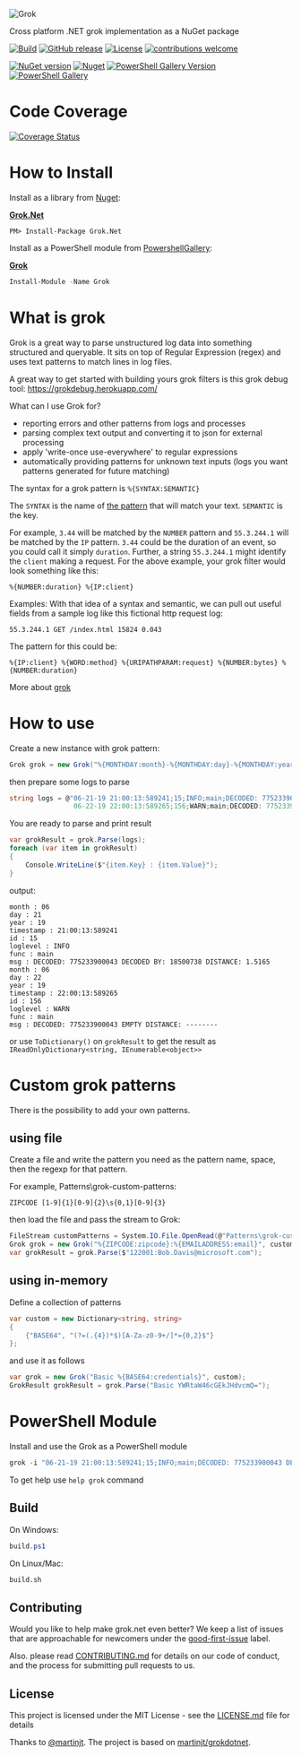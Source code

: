 ![Grok](https://github.com/Marusyk/grok.net/raw/main/Grok.png)

Cross platform .NET grok implementation as a NuGet package

[![Build](https://github.com/Marusyk/grok.net/actions/workflows/builds.yml/badge.svg?branch=main)](https://github.com/Marusyk/grok.net/actions/workflows/builds.yml)
[![GitHub release](https://badge.fury.io/gh/Marusyk%2Fgrok.net.svg)](https://github.com/Marusyk/grok.net/releases/tag/v1.1.0)
[![License](https://img.shields.io/badge/license-MIT-blue.svg)](https://github.com/Marusyk/grok.net/blob/main/LICENSE)
[![contributions welcome](https://img.shields.io/badge/contributions-welcome-brightgreen.svg?style=flat)](https://github.com/Marusyk/grok.net/blob/main/CONTRIBUTING.md)

[![NuGet version](https://badge.fury.io/nu/grok.net.svg)](https://badge.fury.io/nu/grok.net)
[![Nuget](https://img.shields.io/nuget/dt/grok.net.svg)](https://www.nuget.org/packages/Grok.Net)
[![PowerShell Gallery Version](https://img.shields.io/powershellgallery/v/Grok)](https://www.powershellgallery.com/packages/Grok)
[![PowerShell Gallery](https://img.shields.io/powershellgallery/dt/Grok)](https://www.powershellgallery.com/packages/Grok)

# Code Coverage

[![Coverage Status](https://coveralls.io/repos/github/Marusyk/grok.net/badge.svg?branch=main)](https://coveralls.io/github/Marusyk/grok.net?branch=main)

# How to Install

Install as a library from [Nuget](http://nuget.org):

**[Grok.Net](https://www.nuget.org/packages/Grok.Net)**

    PM> Install-Package Grok.Net

Install as a PowerShell module from [PowershellGallery](https://www.powershellgallery.com):

**[Grok](https://www.powershellgallery.com/packages/Grok)**

```powershell
Install-Module -Name Grok
```

# What is grok

Grok is a great way to parse unstructured log data into something structured and queryable. It sits on top of Regular Expression (regex) and uses text patterns to match lines in log files.

A great way to get started with building yours grok filters is this grok debug tool: <https://grokdebug.herokuapp.com/>

What can I use Grok for?

- reporting errors and other patterns from logs and processes
- parsing complex text output and converting it to json for external processing
- apply 'write-once use-everywhere' to regular expressions
- automatically providing patterns for unknown text inputs (logs you want patterns generated for future matching)

The syntax for a grok pattern is `%{SYNTAX:SEMANTIC}`

The `SYNTAX` is the name of [the pattern](https://raw.githubusercontent.com/logstash-plugins/logstash-patterns-core/main/patterns/grok-patterns) that will match your text. `SEMANTIC` is the key.

For example, `3.44` will be matched by the `NUMBER` pattern and `55.3.244.1` will be matched by the `IP` pattern. `3.44` could be the duration of an event, so you could call it simply `duration`. Further, a string `55.3.244.1` might identify the `client` making a request.
For the above example, your grok filter would look something like this:

```text
%{NUMBER:duration} %{IP:client}
```

Examples: With that idea of a syntax and semantic, we can pull out useful fields from a sample log like this fictional http request log:

```text
55.3.244.1 GET /index.html 15824 0.043
```

The pattern for this could be:

```text
%{IP:client} %{WORD:method} %{URIPATHPARAM:request} %{NUMBER:bytes} %{NUMBER:duration}
```

More about [grok](https://www.elastic.co/guide/en/logstash/current/plugins-filters-grok.html)

# How to use

Create a new instance with grok pattern:

```csharp
Grok grok = new Grok("%{MONTHDAY:month}-%{MONTHDAY:day}-%{MONTHDAY:year} %{TIME:timestamp};%{WORD:id};%{LOGLEVEL:loglevel};%{WORD:func};%{GREEDYDATA:msg}");
```

then prepare some logs to parse

```csharp
string logs = @"06-21-19 21:00:13:589241;15;INFO;main;DECODED: 775233900043 DECODED BY: 18500738 DISTANCE: 1.5165
                06-22-19 22:00:13:589265;156;WARN;main;DECODED: 775233900043 EMPTY DISTANCE: --------";
```

You are ready to parse and print result

```csharp
var grokResult = grok.Parse(logs);
foreach (var item in grokResult)
{
    Console.WriteLine($"{item.Key} : {item.Value}");
}
```

output:

```text
month : 06
day : 21
year : 19
timestamp : 21:00:13:589241
id : 15
loglevel : INFO
func : main
msg : DECODED: 775233900043 DECODED BY: 18500738 DISTANCE: 1.5165
month : 06
day : 22
year : 19
timestamp : 22:00:13:589265
id : 156
loglevel : WARN
func : main
msg : DECODED: 775233900043 EMPTY DISTANCE: --------
```
or use `ToDictionary()` on `grokResult` to get the result as `IReadOnlyDictionary<string, IEnumerable<object>>`

# Custom grok patterns

There is the possibility to add your own patterns.

## using file

Create a file and write the pattern you need as the pattern name, space, then the regexp for that pattern.

For example, Patterns\grok-custom-patterns:

```text
ZIPCODE [1-9]{1}[0-9]{2}\s{0,1}[0-9]{3}
```

then load the file and pass the stream to Grok:

```csharp
FileStream customPatterns = System.IO.File.OpenRead(@"Patterns\grok-custom-patterns");
Grok grok = new Grok("%{ZIPCODE:zipcode}:%{EMAILADDRESS:email}", customPatterns);
var grokResult = grok.Parse($"122001:Bob.Davis@microsoft.com");
```

## using in-memory

Define a collection of patterns

```csharp
var custom = new Dictionary<string, string>
{
    {"BASE64", "(?=(.{4})*$)[A-Za-z0-9+/]*={0,2}$"}
};
```

and use it as follows

```csharp
var grok = new Grok("Basic %{BASE64:credentials}", custom);
GrokResult grokResult = grok.Parse("Basic YWRtaW46cGEkJHdvcmQ=");
```

# PowerShell Module

Install and use the Grok as a PowerShell module

```powershell
grok -i "06-21-19 21:00:13:589241;15;INFO;main;DECODED: 775233900043 DECODED BY: 18500738 DISTANCE: 1.5165" -g "%{MONTHDAY:month}-%{MONTHDAY:day}-%{MONTHDAY:year} %{TIME:timestamp};%{WORD:id};%{LOGLEVEL:loglevel};%{WORD:func};%{GREEDYDATA:msg}"
```
To get help use `help grok` command

## Build

On Windows:
```powershell
build.ps1
```

On Linux/Mac:
```bash
build.sh
```

## Contributing

Would you like to help make grok.net even better? We keep a list of issues that are approachable for newcomers under the [good-first-issue](https://github.com/Marusyk/grok.net/issues?q=is%3Aopen+is%3Aissue+label%3A%22good+first+issue%22) label.

Also. please read [CONTRIBUTING.md](https://github.com/Marusyk/grok.net/blob/main/CONTRIBUTING.md) for details on our code of conduct, and the process for submitting pull requests to us.

## License

This project is licensed under the MIT License - see the [LICENSE.md](https://github.com/Marusyk/grok.net/blob/main/LICENSE) file for details

Thanks to [@martinjt](https://github.com/martinjt). The project is based on [martinjt/grokdotnet](https://github.com/martinjt/grokdotnet).

